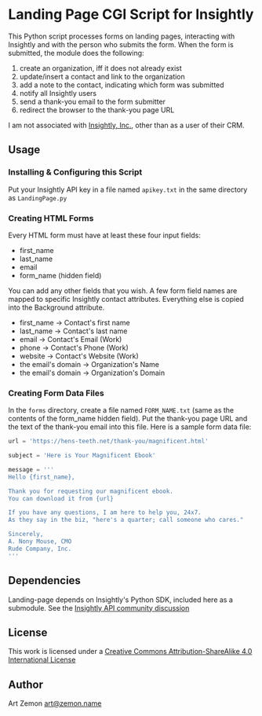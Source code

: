 # Landing Page CGI Script for Insightly #

This Python script processes forms on landing pages, interacting with Insightly and with the person who submits the form. 
When the form is submitted, the module does the following:

1. create an organization, iff it does not already exist
1. update/insert a contact and link to the organization
1. add a note to the contact, indicating which form was submitted
1. notify all Insightly users
1. send a thank-you email to the form submitter
1. redirect the browser to the thank-you page URL

I am not associated with [Insightly, Inc.](https://www.insightly.com/), other than as a user of their CRM.

## Usage ##

### Installing & Configuring this Script ###

Put your Insightly API key in a file named `apikey.txt` in the same directory as `LandingPage.py`

### Creating HTML Forms ###

Every HTML form must have at least these four input fields:

* first_name
* last_name
* email
* form_name (hidden field)

You can add any other fields that you wish. A few form field names are mapped to specific Insightly contact attributes. 
Everything else is copied into the Background attribute.

* first_name -> Contact's first name
* last_name -> Contact's last name
* email -> Contact's Email (Work)
* phone -> Contact's Phone (Work)
* website -> Contact's Website (Work)
* the email's domain -> Organization's Name
* the email's domain -> Organization's Domain

### Creating Form Data Files ###

In the `forms` directory, create a file named `FORM_NAME.txt` (same as the contents of the form_name hidden field). 
Put the thank-you page URL and the text of the thank-you email into this file. Here is a sample form data file:

```python
url = 'https://hens-teeth.net/thank-you/magnificent.html'

subject = 'Here is Your Magnificent Ebook'

message = '''
Hello {first_name},

Thank you for requesting our magnificent ebook.
You can download it from {url}

If you have any questions, I am here to help you, 24x7.
As they say in the biz, "here's a quarter; call someone who cares."

Sincerely,
A. Nony Mouse, CMO
Rude Company, Inc.
'''
```

## Dependencies ##

Landing-page depends on Insightly's Python SDK, included here as a submodule. See the [Insightly API community discussion](https://support.insight.ly/hc/en-us/community/topics/200257170-Insightly-API)

## License ##

This work is licensed under a [Creative Commons Attribution-ShareAlike 4.0 International License](http://creativecommons.org/licenses/by-sa/4.0/) 

## Author ##

Art Zemon <art@zemon.name>
